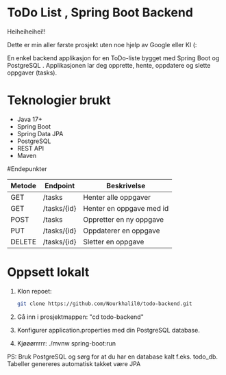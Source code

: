 # ToDo List , Spring Boot Backend

Heiheiheihei!! 

Dette er min aller første prosjekt uten noe hjelp av Google eller KI (:

En enkel backend applikasjon for en ToDo-liste bygget med Spring Boot og PostgreSQL . Applikasjonen lar deg opprette, hente, oppdatere og slette oppgaver (tasks).




# Teknologier brukt

- Java 17+
- Spring Boot
- Spring Data JPA
- PostgreSQL
- REST API
- Maven

#Endepunkter

| Metode | Endpoint       | Beskrivelse                 |
|--------|----------------|-----------------------------|
| GET    | /tasks         | Henter alle oppgaver        |
| GET    | /tasks/{id}    | Henter en oppgave med id    |
| POST   | /tasks         | Oppretter en ny oppgave     |
| PUT    | /tasks/{id}    | Oppdaterer en oppgave       |
| DELETE | /tasks/{id}    | Sletter en oppgave          |

#  Oppsett lokalt

1. Klon repoet:
   ```bash
   git clone https://github.com/Nourkhalil0/todo-backend.git

2. Gå inn i prosjektmappen:
"cd todo-backend"

3. Konfigurer application.properties med din PostgreSQL database.

4. Kjøøørrrrr: ./mvnw spring-boot:run


PS: Bruk PostgreSQL og sørg for at du har en database kalt f.eks. todo_db. Tabeller genereres automatisk takket være JPA 


